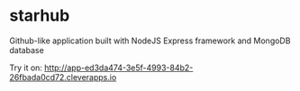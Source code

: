 # starhub
Github-like application built with NodeJS Express framework and MongoDB database

Try it on: http://app-ed3da474-3e5f-4993-84b2-26fbada0cd72.cleverapps.io
